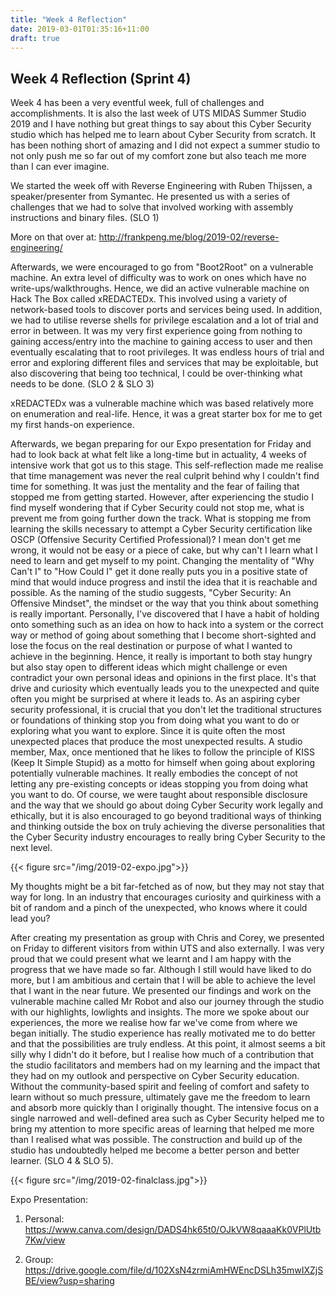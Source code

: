 ```yaml
---
title: "Week 4 Reflection"
date: 2019-03-01T01:35:16+11:00
draft: true
---
```


## Week 4 Reflection (Sprint 4)

Week 4 has been a very eventful week, full of challenges and accomplishments. It is also the last week of UTS MIDAS Summer Studio 2019 and I have nothing but great things to say about this Cyber Security studio which has helped me to learn about Cyber Security from scratch. It has been nothing short of amazing and I did not expect a summer studio to not only push me so far out of my comfort zone but also teach me more than I can ever imagine.

We started the week off with Reverse Engineering with Ruben Thijssen, a speaker/presenter from Symantec. He presented us with a series of challenges that we had to solve that involved working with assembly instructions and binary files. (SLO 1)

More on that over at: http://frankpeng.me/blog/2019-02/reverse-engineering/

Afterwards, we were encouraged to go from "Boot2Root" on a vulnerable machine. An extra level of difficulty was to work on ones which have no write-ups/walkthroughs. Hence, we did an active vulnerable machine on Hack The Box called xREDACTEDx. This involved using a variety of network-based tools to discover ports and services being used. In addition, we had to utilise reverse shells for privilege escalation and a lot of trial and error in between. It was my very first experience going from nothing to gaining access/entry into the machine to gaining access to user and then eventually escalating that to root privileges. It was endless hours of trial and error and exploring different files and services that may be exploitable, but also discovering that being too technical, I could be over-thinking what needs to be done. (SLO 2 & SLO 3)

xREDACTEDx was a vulnerable machine which was based relatively more on enumeration and real-life. Hence, it was a great starter box for me to get my first hands-on experience.

Afterwards, we began preparing for our Expo presentation for Friday and had to look back at what felt like a long-time but in actuality, 4 weeks of intensive work that got us to this stage. This self-reflection made me realise that time management was never the real culprit behind why I couldn't find time for something. It was just the mentality and the fear of failing that stopped me from getting started. However, after experiencing the studio I find myself wondering that if Cyber Security could not stop me, what is prevent me from going further down the track. What is stopping me from learning the skills necessary to attempt a Cyber Security certification like OSCP (Offensive Security Certified Professional)? I mean don't get me wrong, it would not be easy or a piece of cake, but why can't I learn what I need to learn and get myself to my point. Changing the mentality of "Why Can't I" to "How Could I" get it done really puts you in a positive state of mind that would induce progress and instil the idea that it is reachable and possible. As the naming of the studio suggests, "Cyber Security: An Offensive Mindset", the mindset or the way that you think about something is really important. Personally, I've discovered that I have a habit of holding onto something such as an idea on how to hack into a system or the correct way or method of going about something that I become short-sighted and lose the focus on the real destination or purpose of what I wanted to achieve in the beginning. Hence, it really is important to both stay hungry but also stay open to different ideas which might challenge or even contradict your own personal ideas and opinions in the first place. It's that drive and curiosity which eventually leads you to the unexpected and quite often you might be surprised at where it leads to. As an aspiring cyber security professional, it is crucial that you don't let the traditional structures or foundations of thinking stop you from doing what you want to do or exploring what you want to explore. Since it is quite often the most unexpected places that produce the most unexpected results. A studio member, Max, once mentioned that he likes to follow the principle of KISS (Keep It Simple Stupid) as a motto for himself when going about exploring potentially vulnerable machines. It really embodies the concept of not letting any pre-existing concepts or ideas stopping you from doing what you want to do. Of course, we were taught about responsible disclosure and the way that we should go about doing Cyber Security work legally and ethically, but it is also encouraged to go beyond traditional ways of thinking and thinking outside the box on truly achieving the diverse personalities that the Cyber Security industry encourages to really bring Cyber Security to the next level.

{{< figure src="/img/2019-02-expo.jpg">}}

My thoughts might be a bit far-fetched as of now, but they may not stay that way for long. In an industry that encourages curiosity and quirkiness with a bit of random and a pinch of the unexpected, who knows where it could lead you?

After creating my presentation as group with Chris and Corey, we presented on Friday to different visitors from within UTS and also externally. I was very proud that we could present what we learnt and I am happy with the progress that we have made so far. Although I still would have liked to do more, but I am ambitious and certain that I will be able to achieve the level that I want in the near future. We presented our findings and work on the vulnerable machine called Mr Robot and also our journey through the studio with our highlights, lowlights and insights. The more we spoke about our experiences, the more we realise how far we've come from where we began initially. The studio experience has really motivated me to do better and that the possibilities are truly endless. At this point, it almost seems a bit silly why I didn't do it before, but I realise how much of a contribution that the studio facilitators and members had on my learning and the impact that they had on my outlook and perspective on Cyber Security education. Without the community-based spirit and feeling of comfort and safety to learn without so much pressure, ultimately gave me the freedom to learn and absorb more quickly than I originally thought. The intensive focus on a single narrowed and well-defined area such as Cyber Security helped me to bring my attention to more specific areas of learning that helped me more than I realised what was possible. The construction and build up of the studio has undoubtedly helped me become a better person and better learner. (SLO 4 & SLO 5).

{{< figure src="/img/2019-02-finalclass.jpg">}}


Expo Presentation:

1. Personal: https://www.canva.com/design/DADS4hk65t0/OJkVW8qaaaKk0VPlUtb7Kw/view

2. Group: https://drive.google.com/file/d/102XsN4zrmiAmHWEncDSLh35mwIXZjSBE/view?usp=sharing
